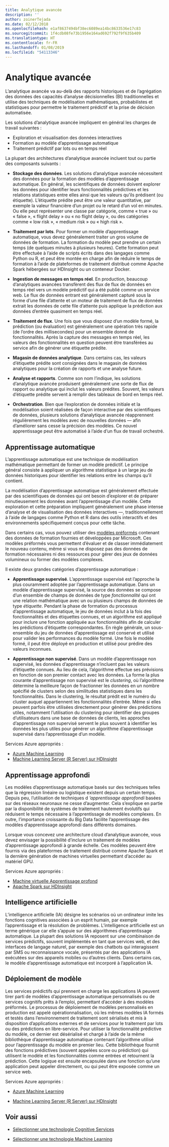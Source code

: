 ```yaml
---
title: Analytique avancée
description: ''
author: zoinerTejada
ms.date: 02/12/2018
ms.openlocfilehash: e1af8637494bf38ec6089ea14bc8633536e17c83
ms.sourcegitcommit: 1f4cdb08fe73b1956e164ad692f792f9f635b409
ms.translationtype: HT
ms.contentlocale: fr-FR
ms.lasthandoff: 01/08/2019
ms.locfileid: "54113346"
---
```

# <a name="advanced-analytics"></a>Analytique avancée

L’analytique avancée va au-delà des rapports historiques et de l’agrégation des données des capacités d’analyse décisionnelles (BI) traditionnelles et utilise des techniques de modélisation mathématiques, probabilistes et statistiques pour permettre le traitement prédictif et la prise de décision automatisée.

Les solutions d’analytique avancée impliquent en général les charges de travail suivantes :

- Exploration et visualisation des données interactives
- Formation au modèle d’apprentissage automatique
- Traitement prédictif par lots ou en temps réel

La plupart des architectures d’analytique avancée incluent tout ou partie des composants suivants :

- **Stockage des données**. Les solutions d’analytique avancée nécessitent des données pour la formation des modèles d’apprentissage automatique. En général, les scientifiques de données doivent explorer les données pour identifier leurs fonctionnalités prédictives et les relations statistiques entre elles ainsi que les valeurs qu’ils prédisent (ou étiquette). L’étiquette prédite peut être une valeur quantitative, par exemple la valeur financière d’un projet ou le retard d’un vol en minutes. Ou elle peut représenter une classe par catégorie, comme « true » ou « false », « flight delay » ou « no flight delay », ou des catégories comme « low risk », « medium risk » ou « high risk ».

- **Traitement par lots**. Pour former un modèle d’apprentissage automatique, vous devez généralement traiter un gros volume de données de formation. La formation du modèle peut prendre un certain temps (de quelques minutes à plusieurs heures). Cette formation peut être effectuée à l’aide de scripts écrits dans des langages comme Python ou R, et peut être montée en charge afin de réduire le temps de formation à l’aide de plateformes de traitement distribué comme Apache Spark hébergées sur HDInsight ou un conteneur Docker.

- **Ingestion de messages en temps réel**. En production, beaucoup d’analytiques avancées transfèrent des flux de flux de données en temps réel vers un modèle prédictif qui a été publié comme un service web. Le flux de données entrant est généralement capturé sous la forme d’une file d’attente et un moteur de traitement de flux de données extrait les données de cette file d’attente puis applique la prédiction aux données d’entrée quasiment en temps réel.

- **Traitement de flux**. Une fois que vous disposez d’un modèle formé, la prédiction (ou évaluation) est généralement une opération très rapide (de l’ordre des millisecondes) pour un ensemble donné de fonctionnalités. Après la capture des messages en temps réel, les valeurs des fonctionnalités en question peuvent être transférées au service afin de générer une étiquette prédite.

- **Magasin de données analytique**. Dans certains cas, les valeurs d’étiquette prédite sont consignées dans le magasin de données analytiques pour la création de rapports et une analyse future.

- **Analyse et rapports**. Comme son nom l’indique, les solutions d’analytique avancée produisent généralement une sorte de flux de rapport ou analytique qui inclut les valeurs prédites. Souvent, les valeurs d’étiquette prédite servent à remplir des tableaux de bord en temps réel.

- **Orchestration**. Bien que l’exploration de données initiale et la modélisation soient réalisées de façon interactive par des scientifiques de données, plusieurs solutions d’analytique avancée réapprennent régulièrement les modèles avec de nouvelles données &mdash; afin d’améliorer sans cesse la précision des modèles. Ce nouvel apprentissage peut être automatisé à l’aide d’un flux de travail orchestré.

## <a name="machine-learning"></a>Apprentissage automatique

L’apprentissage automatique est une technique de modélisation mathématique permettant de former un modèle prédictif. Le principe général consiste à appliquer un algorithme statistique à un large jeu de données historiques pour identifier les relations entre les champs qu’il contient.

La modélisation d’apprentissage automatique est généralement effectuée par des scientifiques de données qui ont besoin d’explorer et de préparer minutieusement les données avant l’apprentissage d’un modèle. Cette exploration et cette préparation impliquent généralement une phase intense d’analyse et de visualisation des données interactives &mdash;, traditionnellement à l’aide de langages comme Python et R dans des outils interactifs et des environnements spécifiquement conçus pour cette tâche.

Dans certains cas, vous pouvez utiliser des [modèles préformés](/machine-learning-server/install/microsoftml-install-pretrained-models) contenant des données de formation fournies et développées par Microsoft. Ces modèles préformés vous permettent d’évaluer et de classer immédiatement le nouveau contenu, même si vous ne disposez pas des données de formation nécessaires ni des ressources pour gérer des jeux de données volumineux ou former des modèles complexes.

Il existe deux grandes catégories d’apprentissage automatique :

- **Apprentissage supervisé**. L’apprentissage supervisé est l’approche la plus couramment adoptée par l’apprentissage automatique. Dans un modèle d’apprentissage supervisé, la source des données se compose d’un ensemble de champs de données de type *fonctionnalité* qui ont une relation mathématique avec un ou plusieurs champs de données de type *étiquette*. Pendant la phase de formation du processus d’apprentissage automatique, le jeu de données inclut à la fois des fonctionnalités et des étiquettes connues, et un algorithme est appliqué pour inclure une fonction appliquée aux fonctionnalités afin de calculer les prédictions d’étiquette correspondantes. En règle générale, un sous-ensemble du jeu de données d’apprentissage est conservé et utilisé pour valider les performances du modèle formé. Une fois le modèle formé, il peut être déployé en production et utilisé pour prédire des valeurs inconnues.

- **Apprentissage non supervisé**. Dans un modèle d’apprentissage non supervisé, les données d’apprentissage n’incluent pas les valeurs d’étiquette connues. Au lieu de cela, l’algorithme effectue ses prévisions en fonction de son premier contact avec les données. La forme la plus courante d’apprentissage non supervisé est le *clustering*, où l’algorithme détermine la meilleure façon de fractionner les données en un nombre spécifié de clusters selon des similitudes statistiques dans les fonctionnalités. Dans le clustering, le résultat prédit est le numéro du cluster auquel appartiennent les fonctionnalités d’entrée. Même si elles peuvent parfois être utilisées directement pour générer des prédictions utiles, notamment l’utilisation du clustering pour identifier des groupes d’utilisateurs dans une base de données de clients, les approches d’apprentissage non supervisé servent le plus souvent à identifier les données les plus utiles pour générer un algorithme d’apprentissage supervisé dans l’apprentissage d’un modèle.

Services Azure appropriés :

- [Azure Machine Learning](/azure/machine-learning/)
- [Machine Learning Server (R Server) sur HDInsight](/azure/hdinsight/r-server/r-server-overview)

## <a name="deep-learning"></a>Apprentissage approfondi

Les modèles d’apprentissage automatique basés sur des techniques telles que la régression linéaire ou logistique existent depuis un certain temps. Depuis peu, l’utilisation de techniques d *’apprentissage approfondi* basées sur des réseaux neuronaux ne cesse d’augmenter. Cela s’explique en partie par la disponibilité de systèmes de traitement hautement évolutifs qui réduisent le temps nécessaire à l’apprentissage de modèles complexes. En outre, l’importance croissante du Big Data facilite l’apprentissage des modèles d’apprentissage approfondi dans différents domaines.

Lorsque vous concevez une architecture cloud d’analytique avancée, vous devez envisager la possibilité d’inclure un traitement de modèles d’apprentissage approfondi à grande échelle. Ces modèles peuvent être fournis via des plateformes de traitement distribué comme Apache Spark et la dernière génération de machines virtuelles permettant d’accéder au matériel GPU.

Services Azure appropriés :

- [Machine virtuelle Apprentissage profond](/azure/machine-learning/data-science-virtual-machine/deep-learning-dsvm-overview)
- [Apache Spark sur HDInsight](/azure/hdinsight/spark/apache-spark-overview)

## <a name="artificial-intelligence"></a>Intelligence artificielle

L’intelligence artificielle (IA) désigne les scénarios où un ordinateur imite les fonctions cognitives associées à un esprit humain, par exemple l’apprentissage et la résolution de problèmes. L’intelligence artificielle est un terme générique car elle s’appuie sur des algorithmes d’apprentissage automatique. La plupart des solutions IA reposent sur une combinaison de services prédictifs, souvent implémentés en tant que services web, et des interfaces de langage naturel, par exemple des chatbots qui interagissent par SMS ou reconnaissance vocale, présentés par des applications IA exécutées sur des appareils mobiles ou d’autres clients. Dans certains cas, le modèle d’apprentissage automatique est incorporé à l’application IA.

## <a name="model-deployment"></a>Déploiement de modèle

Les services prédictifs qui prennent en charge les applications IA peuvent tirer parti de modèles d’apprentissage automatique personnalisés ou de services cognitifs prêts à l’emploi, permettant d’accéder à des modèles préformés. Le processus de déploiement de modèles personnalisés en production est appelé opérationnalisation, où les mêmes modèles IA formés et testés dans l’environnement de traitement sont sérialisés et mis à disposition d’applications externes et de services pour le traitement par lots ou des prédictions en libre-service. Pour utiliser la fonctionnalité prédictive du modèle, ce dernier est désérialisé et chargé à l’aide de la même bibliothèque d’apprentissage automatique contenant l’algorithme utilisé pour l’apprentissage du modèle en premier lieu. Cette bibliothèque fournit des fonctions prédictives (souvent appelées score ou prédiction) qui utilisent le modèle et les fonctionnalités comme entrées et retournent la prédiction. Cette logique est ensuite encapsulée dans une fonction qu’une application peut appeler directement, ou qui peut être exposée comme un service web.

Services Azure appropriés :

- [Azure Machine Learning](/azure/machine-learning/)

- [Machine Learning Server (R Server) sur HDInsight](/azure/hdinsight/r-server/r-server-overview)

## <a name="see-also"></a>Voir aussi

- [Sélectionner une technologie Cognitive Services](../technology-choices/cognitive-services.md)

- [Sélectionner une technologie Machine Learning](../technology-choices/data-science-and-machine-learning.md)
